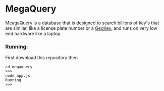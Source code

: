 # MegaQuery
MeagaQuery is a database that is designed to search billions of key's that are similar, like a license plate number or a [GeoKey](https://github.com/lakefox/goekey), and runs on very low end hardware like a laptop.

### Running:

First download this repository then
```
cd megaquery
>>>
node app.js
Running
>>> 
```
